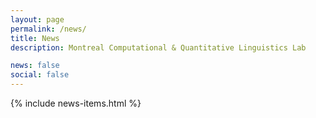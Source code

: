 ```yaml
---
layout: page
permalink: /news/
title: News
description: Montreal Computational & Quantitative Linguistics Lab

news: false
social: false
---
```

<div class="news">
  {% include news-items.html %}
</div>
